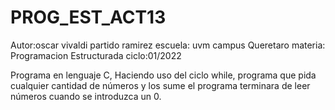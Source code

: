 # PROG_EST_ACT13
Autor:oscar vivaldi partido ramirez 
escuela: uvm campus Queretaro
materia: Programacion Estructurada
ciclo:01/2022

Programa en lenguaje C, Haciendo uso del ciclo while, programa que pida cualquier cantidad de números y los sume  el programa terminara de leer números cuando se introduzca un 0.
